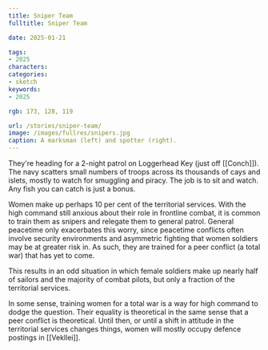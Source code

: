 ```yaml
---
title: Sniper Team
fulltitle: Sniper Team

date: 2025-01-21

tags:
- 2025
characters:
categories:
- sketch
keywords:
- 2025

rgb: 173, 128, 119

url: /stories/sniper-team/
image: /images/fullres/snipers.jpg
caption: A marksman (left) and spotter (right).
---
```

They're heading for a 2-night patrol on Loggerhead Key (just off [[Conch]]). The navy scatters small numbers of troops across its thousands of cays and islets, mostly to watch for smuggling and piracy. The job is to sit and watch. Any fish you can catch is just a bonus.

Women make up perhaps 10 per cent of the territorial services. With the high command still anxious about their role in frontline combat, it is common to train them as snipers and relegate them to general patrol. General peacetime only exacerbates this worry, since peacetime conflicts often involve security environments and asymmetric fighting that women soldiers may be at greater risk in. As such, they are trained for a peer conflict (a total war) that has yet to come.

This results in an odd situation in which female soldiers make up nearly half of sailors and the majority of combat pilots, but only a fraction of the territorial services.

In some sense, training women for a total war is a way for high command to dodge the question. Their equality is theoretical in the same sense that a peer conflict is theoretical. Until then, or until a shift in attitude in the territorial services changes things, women will mostly occupy defence postings in [[Vekllei]].